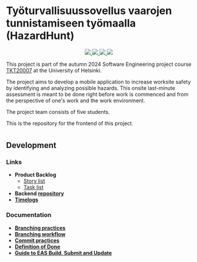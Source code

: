 # Työturvallisuussovellus vaarojen tunnistamiseen työmaalla (HazardHunt)

<p align="center">
  <a href="https://github.com/Ohtu-Tyoturvallisuus/TTS-frontend/actions/workflows/react-native-ci.yml" alt="Continuous Integration">
    <img src="https://github.com/Ohtu-Tyoturvallisuus/TTS-frontend/actions/workflows/react-native-ci.yml/badge.svg"/>
  </a>
  <a href="https://github.com/Ohtu-Tyoturvallisuus/TTS-frontend/actions/workflows/eas-build-submit-all.yml" alt="Continuous Deployment">
    <img src="https://github.com/Ohtu-Tyoturvallisuus/TTS-frontend/actions/workflows/eas-build-submit-all.yml/badge.svg"/>
  </a>
  <a href="https://codecov.io/github/Ohtu-Tyoturvallisuus/TTS-frontend" > 
    <img src="https://codecov.io/github/Ohtu-Tyoturvallisuus/TTS-frontend/graph/badge.svg?token=R9CQLULY9J"/> 
  </a>
  <a href="https://github.com/Ohtu-Tyoturvallisuus/TTS-frontend/blob/main/LICENSE" alt="License">
    <img src="https://img.shields.io/github/license/Ohtu-Tyoturvallisuus/TTS-frontend"/>
  </a>
</p>

This project is part of the autumn 2024 Software Engineering project course [TKT20007](https://github.com/HY-TKTL/TKT20007-Ohjelmistotuotantoprojekti/) at the University of Helsinki.

The project aims to develop a mobile application to increase worksite safety by identifying and analyzing possible hazards. This onsite last-minute assessment is meant to be done right before work is commenced and from the perspective of one's work and the work environment.

The project team consists of five students.

This is the repository for the frontend of this project.
#


## Development

### Links

- **Product Backlog**
  - [Story list](https://github.com/orgs/Ohtu-Tyoturvallisuus/projects/1/views/1)
  - [Task list](https://github.com/orgs/Ohtu-Tyoturvallisuus/projects/1/views/2)
- **Backend [repository](https://github.com/Ohtu-Tyoturvallisuus/TTS-backend)**
- **[Timelogs](https://study.cs.helsinki.fi/projekti/timelogs)**

### Documentation
- **[Branching practices](https://github.com/Ohtu-Tyoturvallisuus/TTS-frontend/blob/main/docs/branching-practices.md)**
- **[Branching workflow](https://github.com/Ohtu-Tyoturvallisuus/TTS-frontend/blob/main/docs/branching-workflow.md)**
- **[Commit practices](https://github.com/Ohtu-Tyoturvallisuus/TTS-frontend/blob/main/docs/commit-practices.md)**
- **[Definition of Done](https://github.com/Ohtu-Tyoturvallisuus/TTS-frontend/blob/main/docs/definition-of-done.md)**
- **[Guide to EAS Build, Submit and Update](https://github.com/Ohtu-Tyoturvallisuus/TTS-frontend/blob/main/docs/guide-EAS.md)**

